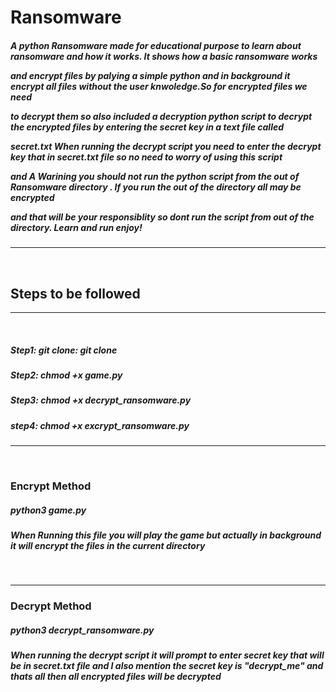 # Ransomware

<h5><p>A python Ransomware made for educational purpose to learn about ransomware and how it works. It shows how a basic ransomware works
  
  and encrypt files by palying a simple python and  in background it encrypt all files without the user knwoledge.So for encrypted files we need
  
  to decrypt them so also included a decryption python script to decrypt the encrypted files by entering the secret key in a text file called
  
  secret.txt When running the decrypt script you need to enter the decrypt key that in secret.txt file so no need to worry of using this script
  
  and A Warining you should not run the python script from the out of Ransomware directory . If you run the out of the directory all may be encrypted
  
  and that will be your responsiblity so dont run the script from out of the directory. Learn and run enjoy!</p></h5>
  <hr>
  <br>
  
  <h2>Steps to be followed</h2>
  <hr>
  <br>
  
  <h5>Step1: git clone: git clone </h5>
  <h5>Step2: chmod +x game.py  </h5>
  <h5>Step3: chmod +x decrypt_ransomware.py</h5>
  <h5>step4: chmod +x excrypt_ransomware.py</h5>
  <hr>
  <br>
  
  <h3>Encrypt Method</h3>
  
  <h5>python3 game.py</h5>
  <h5>When Running this file you will play the game but actually in background it will encrypt the files in the current directory</h5>
  <br>
  <hr>
  <h3>Decrypt Method</h3>
  <h5>python3 decrypt_ransomware.py</h5>
  <h5>When running the decrypt script it will prompt to enter secret key that will be in secret.txt file and I also mention the secret key is "decrypt_me" and thats all then all encrypted files will be decrypted</h5>
  
